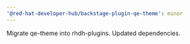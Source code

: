 ```yaml
---
'@red-hat-developer-hub/backstage-plugin-qe-theme': minor
---
```


Migrate qe-theme into rhdh-plugins. Updated dependencies.
